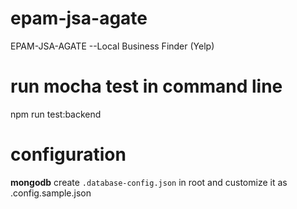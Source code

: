 # epam-jsa-agate
EPAM-JSA-AGATE --Local Business Finder (Yelp)

# run mocha test in command line
npm run test:backend

# configuration 
**mongodb** create `.database-config.json` in root and customize it as .config.sample.json